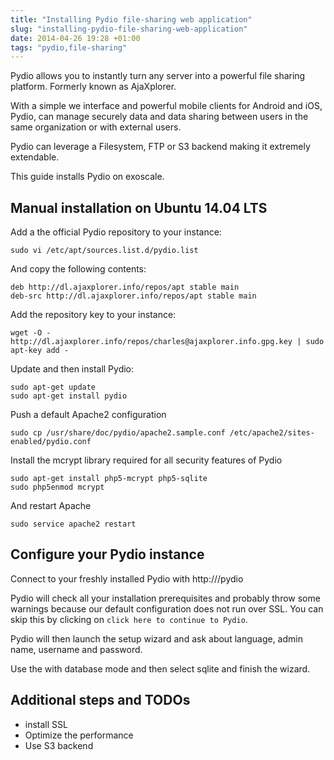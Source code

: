 ```yaml
---
title: "Installing Pydio file-sharing web application"
slug: "installing-pydio-file-sharing-web-application"
date: 2014-04-26 19:28 +01:00
tags: "pydio,file-sharing"
---
```


Pydio allows you to instantly turn any server into a powerful file sharing 
platform. Formerly known as AjaXplorer.

With a simple we interface and powerful mobile clients for Android
and iOS, Pydio, can manage securely data and data sharing between
users in the same organization or with external users.

Pydio can leverage a Filesystem, FTP or S3 backend making
it extremely extendable.

This guide installs Pydio on exoscale.

## Manual installation on Ubuntu 14.04 LTS

Add a the official Pydio repository to your instance:

    sudo vi /etc/apt/sources.list.d/pydio.list

And copy the following contents:

    deb http://dl.ajaxplorer.info/repos/apt stable main
    deb-src http://dl.ajaxplorer.info/repos/apt stable main

Add the repository key to your instance:

    wget -O - http://dl.ajaxplorer.info/repos/charles@ajaxplorer.info.gpg.key | sudo apt-key add -

Update and then install Pydio:

    sudo apt-get update
    sudo apt-get install pydio

Push a default Apache2 configuration

    sudo cp /usr/share/doc/pydio/apache2.sample.conf /etc/apache2/sites-enabled/pydio.conf

Install the mcrypt library required for all security features of Pydio

    sudo apt-get install php5-mcrypt php5-sqlite
    sudo php5enmod mcrypt

And restart Apache

    sudo service apache2 restart

## Configure your Pydio instance

Connect to your freshly installed Pydio with http://<instance IP>/pydio

Pydio will check all your installation prerequisites and probably
throw some warnings because our default configuration does not run
over SSL. You can skip this by clicking on `click here to continue to Pydio`.

Pydio will then launch the setup wizard and ask about language,
admin name, username and password. 

Use the with database mode and then select sqlite and finish the wizard.


## Additional steps and TODOs

* install SSL
* Optimize the performance
* Use S3 backend


